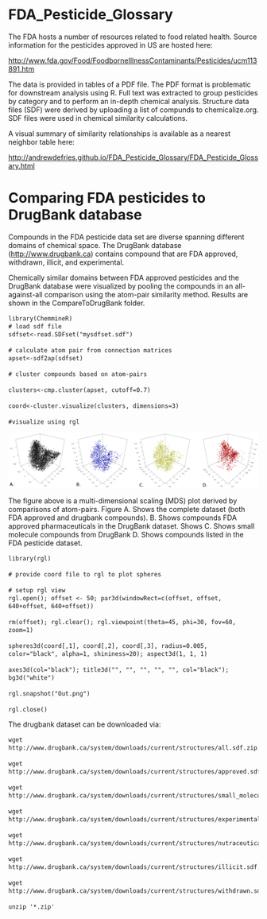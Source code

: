 FDA_Pesticide_Glossary
======================

The FDA hosts a number of resources related to food related health. Source information for the pesticides approved in US are hosted here:

http://www.fda.gov/Food/FoodborneIllnessContaminants/Pesticides/ucm113891.htm

The data is provided in tables of a PDF file. The PDF format is problematic for downstream analysis using R. Full text was extracted to group pesticides by category and to perform an in-depth chemical analysis. Structure data files (SDF) were derived by uploading a list of compunds to chemicalize.org. SDF files were used in chemical similarity calculations.

A visual summary of similarity relationships is available as a nearest neighbor table here:

http://andrewdefries.github.io/FDA_Pesticide_Glossary/FDA_Pesticide_Glossary.html

Comparing FDA pesticides to DrugBank database
===================

Compounds in the FDA pesticide data set are diverse spanning different domains of chemical space. The DrugBank database (http://www.drugbank.ca) contains compound that are FDA approved, withdrawn, illicit, and experimental. 

Chemically similar domains between FDA approved pesticides and the DrugBank database were visualized by pooling the compounds in an all-against-all comparison using the atom-pair similarity method. Results are shown in the CompareToDrugBank folder. 

```
library(ChemmineR)
# load sdf file
sdfset<-read.SDFset("mysdfset.sdf")

# calculate atom pair from connection matrices
apset<-sdf2ap(sdfset)

# cluster compounds based on atom-pairs
 
clusters<-cmp.cluster(apset, cutoff=0.7)

coord<-cluster.visualize(clusters, dimensions=3)

#visualize using rgl
```

![Chemical space comparison](https://github.com/andrewdefries/FDA_Pesticide_Glossary/blob/master/CompareToDrugBank/ChemicalSpaceMontage/MontageLabels.png "Chemical space montage")

The figure above is a multi-dimensional scaling (MDS) plot derived by comparisons of atom-pairs. Figure A. Shows the complete dataset (both FDA approved and drugbank compounds). B. Shows compounds FDA approved pharmaceuticals in the DrugBank dataset. Shows C. Shows small molecule compounds from DrugBank D. Shows compounds listed in the FDA pesticide dataset.

```
library(rgl)

# provide coord file to rgl to plot spheres

# setup rgl view
rgl.open(); offset <- 50; par3d(windowRect=c(offset, offset, 640+offset, 640+offset))

rm(offset); rgl.clear(); rgl.viewpoint(theta=45, phi=30, fov=60, zoom=1)

spheres3d(coord[,1], coord[,2], coord[,3], radius=0.005, color="black", alpha=1, shininess=20); aspect3d(1, 1, 1)

axes3d(col="black"); title3d("", "", "", "", "", col="black"); bg3d("white")

rgl.snapshot("Out.png")

rgl.close()
```

The drugbank dataset can be downloaded via:
```
wget http://www.drugbank.ca/system/downloads/current/structures/all.sdf.zip

wget http://www.drugbank.ca/system/downloads/current/structures/approved.sdf.zip

wget http://www.drugbank.ca/system/downloads/current/structures/small_molecule.sdf.zip

wget http://www.drugbank.ca/system/downloads/current/structures/experimental.sdf.zip

wget http://www.drugbank.ca/system/downloads/current/structures/nutraceutical.sdf.zip

wget http://www.drugbank.ca/system/downloads/current/structures/illicit.sdf.zip

wget http://www.drugbank.ca/system/downloads/current/structures/withdrawn.sdf.zip

unzip '*.zip'
```
